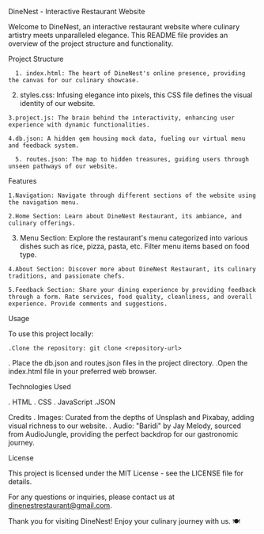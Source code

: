 DineNest - Interactive Restaurant Website

Welcome to DineNest, an interactive restaurant website where culinary artistry meets unparalleled elegance. This README file provides an overview of the project structure and functionality.

Project Structure

      1. index.html: The heart of DineNest's online presence, providing the canvas for our culinary showcase.

   2. styles.css: Infusing elegance into pixels, this CSS file defines the visual identity of our website.

    3.project.js: The brain behind the interactivity, enhancing user experience with dynamic functionalities.

    4.db.json: A hidden gem housing mock data, fueling our virtual menu and feedback system.
    
      5. routes.json: The map to hidden treasures, guiding users through unseen pathways of our website.

Features

    1.Navigation: Navigate through different sections of the website using the navigation menu.

    2.Home Section: Learn about DineNest Restaurant, its ambiance, and culinary offerings.

   3. Menu Section: Explore the restaurant's menu categorized into various dishes such as rice, pizza, pasta, etc. Filter menu items based on food type.

    4.About Section: Discover more about DineNest Restaurant, its culinary traditions, and passionate chefs.

    5.Feedback Section: Share your dining experience by providing feedback through a form. Rate services, food quality, cleanliness, and overall experience. Provide comments and suggestions.
    
Usage

To use this project locally:

    .Clone the repository: git clone <repository-url>
   . Place the db.json and routes.json files in the project directory.
    .Open the index.html file in your preferred web browser.

Technologies Used

   . HTML
   . CSS
   . JavaScript
    .JSON

Credits
   . Images: Curated from the depths of Unsplash and Pixabay, adding visual richness to our website.
   . Audio: "Baridi" by Jay Melody, sourced from AudioJungle, providing the perfect backdrop for our gastronomic journey.


  
License

This project is licensed under the MIT License - see the LICENSE file for details.

For any questions or inquiries, please contact us at dinenestrestaurant@gmail.com.

Thank you for visiting DineNest! Enjoy your culinary journey with us. 🍽️
